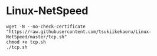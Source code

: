 # Linux-NetSpeed
```
wget -N --no-check-certificate "https://raw.githubusercontent.com/tsukiikekaoru/Linux-NetSpeed/master/tcp.sh"
chmod +x tcp.sh
./tcp.sh
```
